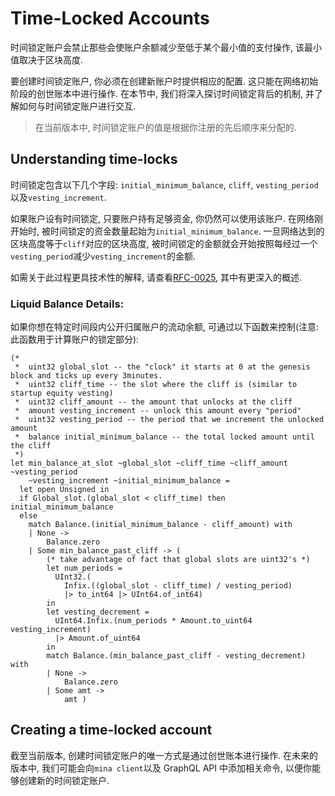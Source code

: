 # Time-Locked Accounts 

时间锁定账户会禁止那些会使账户余额减少至低于某个最小值的支付操作, 该最小值取决于区块高度. 

要创建时间锁定账户, 你必须在创建新账户时提供相应的配置. 这只能在网络初始阶段的创世账本中进行操作. 在本节中, 我们将深入探讨时间锁定背后的机制, 并了解如何与时间锁定账户进行交互. 


> 在当前版本中, 时间锁定账户的值是根据你注册的先后顺序来分配的. 

## Understanding time-locks

时间锁定包含以下几个字段: `initial_minimum_balance`, `cliff`, `vesting_period`以及`vesting_increment`. 

如果账户设有时间锁定, 只要账户持有足够资金, 你仍然可以使用该账户. 在网络刚开始时, 被时间锁定的资金数量起始为`initial_minimum_balance`. 一旦网络达到的区块高度等于`cliff`对应的区块高度, 被时间锁定的金额就会开始按照每经过一个`vesting_period`减少`vesting_increment`的金额. 

如需关于此过程更具技术性的解释, 请查看[RFC-0025](https://github.com/MinaProtocol/mina/blob/master/rfcs/0025-time-locked-accounts.md), 其中有更深入的概述. 

### Liquid Balance Details:

如果你想在特定时间段内公开归属账户的流动余额, 可通过以下函数来控制(注意: 此函数用于计算账户的锁定部分): 

```
(*
 *  uint32 global_slot -- the "clock" it starts at 0 at the genesis block and ticks up every 3minutes.
 *  uint32 cliff_time -- the slot where the cliff is (similar to startup equity vesting)
 *  uint32 cliff_amount -- the amount that unlocks at the cliff
 *  amount vesting_increment -- unlock this amount every "period"
 *  uint32 vesting_period -- the period that we increment the unlocked amount
 *  balance initial_minimum_balance -- the total locked amount until the cliff
 *)
let min_balance_at_slot ~global_slot ~cliff_time ~cliff_amount ~vesting_period
    ~vesting_increment ~initial_minimum_balance =
  let open Unsigned in
  if Global_slot.(global_slot < cliff_time) then initial_minimum_balance
  else
    match Balance.(initial_minimum_balance - cliff_amount) with
    | None ->
        Balance.zero
    | Some min_balance_past_cliff -> (
        (* take advantage of fact that global slots are uint32's *)
        let num_periods =
          UInt32.(
            Infix.((global_slot - cliff_time) / vesting_period)
            |> to_int64 |> UInt64.of_int64)
        in
        let vesting_decrement =
          UInt64.Infix.(num_periods * Amount.to_uint64 vesting_increment)
          |> Amount.of_uint64
        in
        match Balance.(min_balance_past_cliff - vesting_decrement) with
        | None ->
            Balance.zero
        | Some amt ->
            amt )

```

## Creating a time-locked account 

截至当前版本, 创建时间锁定账户的唯一方式是通过创世账本进行操作. 在未来的版本中, 我们可能会向`mina client`以及 GraphQL API 中添加相关命令, 以便你能够创建新的时间锁定账户.  